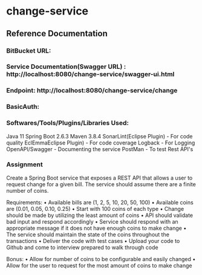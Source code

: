 # change-service

## Reference Documentation

### BitBucket URL:

### Service Documentation(Swagger URL) : http://localhost:8080/change-service/swagger-ui.html

### Endpoint: http://localhost:8080/change-service/change

### BasicAuth:

### Softwares/Tools/Plugins/Libraries Used:
Java 11
Spring Boot 2.6.3
Maven 3.8.4
SonarLint(Eclipse Plugin) - For code quality
EclEmmaEclipse Plugin) - For code coverage
Logback - For Logging
OpenAPI/Swagger - Documenting the service 
PostMan - To test Rest API's

### Assignment
Create a Spring Boot service that exposes a REST API that allows a user to request change for a given bill. The service should assume there are a finite number of coins. 

Requirements:
• Available bills are (1, 2, 5, 10, 20, 50, 100)
• Available coins are (0.01, 0.05, 0.10, 0.25)
• Start with 100 coins of each type
• Change should be made by utilizing the least amount of coins
• API should validate bad input and respond accordingly
• Service should respond with an appropriate message if it does not have enough coins to make change
• The service should maintain the state of the coins throughout the transactions
• Deliver the code with test cases
• Upload your code to Github and come to interview prepared to walk through code

Bonus:
• Allow for number of coins to be configurable and easily changed
• Allow for the user to request for the most amount of coins to make change
